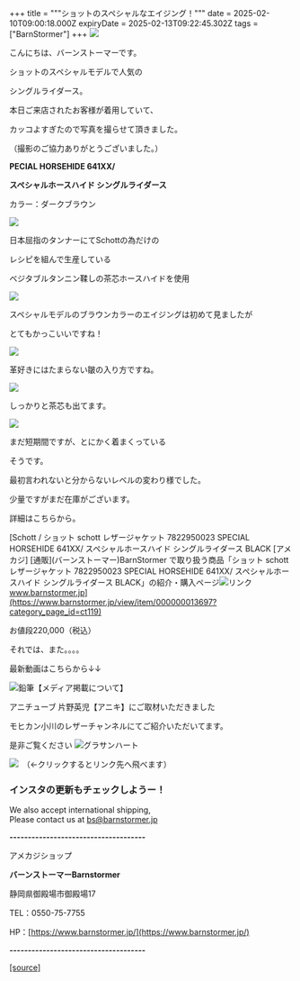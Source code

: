+++
title = """ショットのスペシャルなエイジング！"""
date = 2025-02-10T09:00:18.000Z
expiryDate = 2025-02-13T09:22:45.302Z
tags = ["BarnStormer"]
+++
[![](https://stat.ameba.jp/user_images/20231023/16/barnstormer-go/b2/03/p/o0420015015354743273.png)](https://ameblo.jp/barnstormer-go/entry-12825670498.html)

こんにちは、バーンストーマーです。

ショットのスペシャルモデルで人気の

シングルライダース。

本日ご来店されたお客様が着用していて、

カッコよすぎたので写真を撮らせて頂きました。

（撮影のご協力ありがとうございました。）

**PECIAL HORSEHIDE 641XX/** 

**スペシャルホースハイド シングルライダース**

カラー：ダークブラウン

[![](https://stat.ameba.jp/user_images/20250210/17/barnstormer-go/d7/ed/j/o0466070015542729122.jpg)](https://stat.ameba.jp/user_images/20250210/17/barnstormer-go/d7/ed/j/o0466070015542729122.jpg)

日本屈指のタンナーにてSchottの為だけの

レシピを組んで生産している

ベジタブルタンニン鞣しの茶芯ホースハイドを使用

[![](https://stat.ameba.jp/user_images/20250210/17/barnstormer-go/ac/3c/j/o0466070015542729127.jpg)](https://stat.ameba.jp/user_images/20250210/17/barnstormer-go/ac/3c/j/o0466070015542729127.jpg)

スペシャルモデルのブラウンカラーのエイジングは初めて見ましたが

とてもかっこいいですね！

[![](https://stat.ameba.jp/user_images/20250210/17/barnstormer-go/ea/2f/j/o0700046615542729124.jpg)](https://stat.ameba.jp/user_images/20250210/17/barnstormer-go/ea/2f/j/o0700046615542729124.jpg)

革好きにはたまらない皺の入り方ですね。

[![](https://stat.ameba.jp/user_images/20250210/17/barnstormer-go/3f/78/j/o0466070015542729125.jpg)](https://stat.ameba.jp/user_images/20250210/17/barnstormer-go/3f/78/j/o0466070015542729125.jpg)

しっかりと茶芯も出てます。

[![](https://stat.ameba.jp/user_images/20250210/17/barnstormer-go/9a/6b/j/o0700046615542729126.jpg)](https://stat.ameba.jp/user_images/20250210/17/barnstormer-go/9a/6b/j/o0700046615542729126.jpg)

まだ短期間ですが、とにかく着まくっている

そうです。

最初言われないと分からないレベルの変わり様でした。

少量ですがまだ在庫がございます。

詳細はこちらから。

[Schott / ショット schott レザージャケット 7822950023 SPECIAL HORSEHIDE 641XX/ スペシャルホースハイド シングルライダース BLACK \[アメカジ\] \[通販\](バーンストーマー)BarnStormer で取り扱う商品「ショット schott レザージャケット 7822950023 SPECIAL HORSEHIDE 641XX/ スペシャルホースハイド シングルライダース BLACK」の紹介・購入ページ![リンク](https://c.stat100.ameba.jp/ameblo/symbols/v3.20.0/svg/gray/editor_link.svg)www.barnstormer.jp](https://www.barnstormer.jp/view/item/000000013697?category_page_id=ct119)

お値段220,000（税込）

それでは、また。。。。

最新動画はこちらから↓↓

![鉛筆](https://stat100.ameba.jp/blog/ucs/img/char/char3/519.png)【メディア掲載について】

アニチューブ 片野英児【アニキ】にご取材いただきました

モヒカン小川のレザーチャンネルにてご紹介いただいてます。

是非ご覧ください ![グラサンハート](https://stat100.ameba.jp/blog/ucs/img/char/char3/148.png)

[![](https://stat.ameba.jp/user_images/20230412/16/barnstormer-go/6a/23/p/o0108010815269242493.png)](https://www.instagram.com/barnstormer_daily/)　（←クリックするとリンク先へ飛べます）

### インスタの更新もチェックしようー！

We also accept international shipping,  
Please contact us at bs@barnstormer.jp

**\-------------------------------------**

アメカジショップ

**バーンストーマーBarnstormer**

静岡県御殿場市御殿場17

TEL：0550-75-7755

HP：[https://www.barnstormer.jp/](https://www.barnstormer.jp/)

**\-------------------------------------**

[[source]](https://ameblo.jp/barnstormer-go/entry-12885904153.html)
